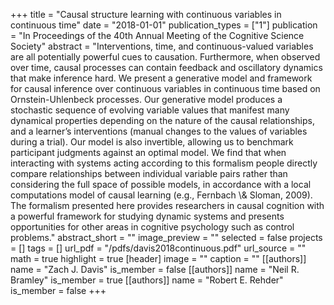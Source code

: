 +++
title = "Causal structure learning with continuous variables in continuous time"
date = "2018-01-01"
publication_types = ["1"]
publication = "In Proceedings of the 40th Annual Meeting of the Cognitive Science Society"
abstract = "Interventions, time, and continuous-valued variables are all potentially powerful cues to causation. Furthermore, when observed over time, causal processes can contain feedback and oscillatory dynamics that make inference hard. We present a generative model and framework for causal inference over continuous variables in continuous time based on Ornstein-Uhlenbeck processes. Our generative model produces a stochastic sequence of evolving variable values that manifest many dynamical properties depending on the nature of the causal relationships, and a learner’s interventions (manual changes to the values of variables during a trial). Our model is also invertible, allowing us to benchmark participant judgments against an optimal model. We find that when interacting with systems acting according to this formalism people directly compare relationships between individual variable pairs rather than considering the full space of possible models, in accordance with a local computations model of causal learning (e.g., Fernbach \\& Sloman, 2009). The formalism presented here provides researchers in causal cognition with a powerful framework for studying dynamic systems and presents opportunities for other areas in cognitive psychology such as control problems."
abstract_short = ""
image_preview = ""
selected = false
projects = []
tags = []
url_pdf = "/pdfs/davis2018continuous.pdf"
url_source = ""
math = true
highlight = true
[header]
image = ""
caption = ""
[[authors]]
	name = "Zach J. Davis"
	is_member = false
[[authors]]
	name = "Neil R. Bramley"
	is_member = true
[[authors]]
	name = "Robert E. Rehder"
	is_member = false
+++
